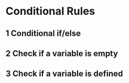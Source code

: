&emsp;
# Conditional Rules

## 1 Conditional if/else



## 2 Check if a variable is empty


## 3 Check if a variable is defined